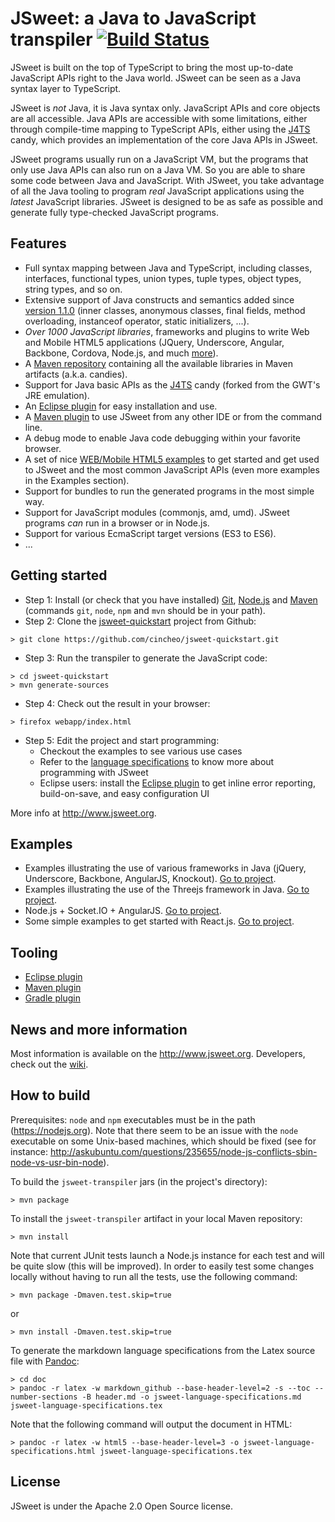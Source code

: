 # JSweet: a Java to JavaScript transpiler [![Build Status](https://travis-ci.org/cincheo/jsweet.svg?branch=master)](https://travis-ci.org/cincheo/jsweet)

JSweet is built on the top of TypeScript to bring the most up-to-date JavaScript APIs right to the Java world. JSweet can be seen as a Java syntax layer to TypeScript.

JSweet is *not* Java, it is Java syntax only. JavaScript APIs and core objects are all accessible. Java APIs are accessible with some limitations, either through compile-time mapping to TypeScript APIs, either using the [J4TS](https://github.com/cincheo/j4ts) candy, which provides an implementation of the core Java APIs in JSweet. 

JSweet programs usually run on a JavaScript VM, but the programs that only use Java APIs can also run on a Java VM. So you are able to share some code between Java and JavaScript. With JSweet, you take advantage of all the Java tooling to program *real* JavaScript applications using the *latest* JavaScript libraries. JSweet is designed to be as safe as possible and generate fully type-checked JavaScript programs.

## Features

- Full syntax mapping between Java and TypeScript, including classes, interfaces, functional types, union types, tuple types, object types, string types, and so on.
- Extensive support of Java constructs and semantics added since [version 1.1.0](https://github.com/cincheo/jsweet/releases/tag/v1.1.0) (inner classes, anonymous classes, final fields, method overloading, instanceof operator, static initializers, ...).
- *Over 1000 JavaScript libraries*, frameworks and plugins to write Web and Mobile HTML5 applications (JQuery, Underscore, Angular, Backbone, Cordova, Node.js, and much [more](http://www.jsweet.org/candies-snapshots/)).
- A [Maven repository](http://repository.jsweet.org/artifactory) containing all the available libraries in Maven artifacts (a.k.a. candies).
- Support for Java basic APIs as the [J4TS](https://github.com/cincheo/j4ts) candy (forked from the GWT's JRE emulation).
- An [Eclipse plugin](https://github.com/cincheo/jsweet-eclipse-plugin) for easy installation and use.
- A [Maven plugin](https://github.com/lgrignon/jsweet-maven-plugin) to use JSweet from any other IDE or from the command line.
- A debug mode to enable Java code debugging within your favorite browser.
- A set of nice [WEB/Mobile HTML5 examples](https://github.com/cincheo/jsweet-examples) to get started and get used to JSweet and the most common JavaScript APIs (even more examples in the Examples section). 
- Support for bundles to run the generated programs in the most simple way.
- Support for JavaScript modules (commonjs, amd, umd). JSweet programs *can* run in a browser or in Node.js.
- Support for various EcmaScript target versions (ES3 to ES6).
- ...

## Getting started

- Step 1: Install (or check that you have installed) [Git](https://git-scm.com/downloads), [Node.js](https://nodejs.org) and [Maven](https://maven.apache.org/) (commands `git`, `node`, `npm` and `mvn` should be in your path).
- Step 2: Clone the [jsweet-quickstart](https://github.com/cincheo/jsweet-quickstart) project from Github:
```
> git clone https://github.com/cincheo/jsweet-quickstart.git
```
- Step 3: Run the transpiler to generate the JavaScript code:
```
> cd jsweet-quickstart
> mvn generate-sources
```
- Step 4: Check out the result in your browser:
```
> firefox webapp/index.html
```
- Step 5: Edit the project and start programming:
	- Checkout the examples to see various use cases 
	- Refer to the [language specifications](https://github.com/cincheo/jsweet/blob/master/doc/jsweet-language-specifications.md) to know more about programming with JSweet
	- Eclipse users: install the [Eclipse plugin](http://www.jsweet.org/eclipse-plugin/) to get inline error reporting, build-on-save, and easy configuration UI

More info at http://www.jsweet.org.

## Examples

- Examples illustrating the use of various frameworks in Java (jQuery, Underscore, Backbone, AngularJS, Knockout). [Go to project](https://github.com/cincheo/jsweet-examples). 
- Examples illustrating the use of the Threejs framework in Java. [Go to project](https://github.com/cincheo/jsweet-examples-threejs). 
- Node.js + Socket.IO + AngularJS. [Go to project](https://github.com/lgrignon/jsweet-node-example).
- Some simple examples to get started with React.js. [Go to project](https://github.com/cincheo/jsweet-examples-react).

## Tooling

- [Eclipse plugin](https://github.com/cincheo/jsweet-eclipse-plugin)
- [Maven plugin](https://github.com/lgrignon/jsweet-maven-plugin)
- [Gradle plugin](https://github.com/lgrignon/jsweet-gradle-plugin)

## News and more information

Most information is available on the http://www.jsweet.org. Developers, check out the [wiki](https://github.com/cincheo/jsweet/wiki).

## How to build

Prerequisites: `node` and `npm` executables must be in the path (https://nodejs.org). Note that there seem to be an issue with the `node` executable on some Unix-based machines, which should be fixed (see for instance: http://askubuntu.com/questions/235655/node-js-conflicts-sbin-node-vs-usr-bin-node).

To build the `jsweet-transpiler` jars (in the project's directory):

```
> mvn package
```

To install the `jsweet-transpiler` artifact in your local Maven repository:

```
> mvn install
```

Note that current JUnit tests launch a Node.js instance for each test and will be quite slow (this will be improved). In order to easily test some changes locally without having to run all the tests, use the following command:

```
> mvn package -Dmaven.test.skip=true
```

or

```
> mvn install -Dmaven.test.skip=true
```

To generate the markdown language specifications from the Latex source file with [Pandoc](http://pandoc.org/):

```
> cd doc
> pandoc -r latex -w markdown_github --base-header-level=2 -s --toc --number-sections -B header.md -o jsweet-language-specifications.md jsweet-language-specifications.tex
```

Note that the following command will output the document in HTML:

```
> pandoc -r latex -w html5 --base-header-level=3 -o jsweet-language-specifications.html jsweet-language-specifications.tex
```

## License

JSweet is under the Apache 2.0 Open Source license.

